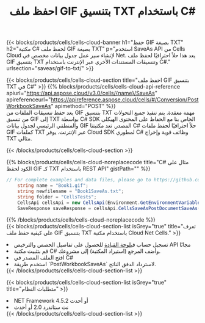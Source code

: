 ﻿---
title:  احفظ ملف GIF بتنسيق TXT باستخدام C#
description: استخدام Aspose.Cells Cloud SDK لـ C# لحفظ ملف بتنسيق GIF كملف بتنسيق TXT.
kwords: Excel, Save GIF as TXT, REST, C#
howto: How to save GIF as TXT using Aspose.Cells Cloud C# library.
---
{{< blocks/products/cells/cells-cloud-banner h1="حفظ GIF بصيغة TXT" h2="مكتبة C# لحفظ ملف GIF بصيغة TXT" p="استخدم SaveAs API من Cells Cloud لإنشاء سير عمل جدول بيانات مخصص في Net. يعد هذا حلاً احترافيًا لحفظ ملف GIF بتنسيق TXT وتنسيقات المستندات الأخرى عبر الإنترنت باستخدام C#." urlsection="saveas/gif-to-txt/" >}}

{{< blocks/products/cells/cells-cloud-section title="احفظ ملف GIF بتنسيق TXT في C#" >}}
{{% blocks/products/cells/cells-cloud-api-reference apiurl="https://api.aspose.cloud/v3.0/cells/{name}/SaveAs" apireferenceurl="https://apireference.aspose.cloud/cells/#/Conversion/PostWorkbookSaveAs" apimethod="POST" %}}
<br/>
يعد حفظ تنسيقات الملفات من GIF بتنسيق TXT مهمة معقدة. يتم تنفيذ جميع التحولات من تنسيق GIF إلى TXT بواسطة C# SDK الخاص بنا مع الحفاظ على المحتوى الهيكلي والمنطقي الرئيسي لجدول بيانات GIF المصدر. تعد مكتبتنا C# حلاً احترافيًا لحفظ ملفات GIF كملفات TXT عبر الإنترنت. يوفر Cloud SDK لمطوري C# وظائف قوية وإخراج TXT مثالي.

{{< /blocks/products/cells/cells-cloud-section >}}

{{% blocks/products/cells/cells-cloud-noreplacecode title="C# مثال على الكود لحفظ GIF كـ TXT باستخدام REST API" gistPath="" %}}
  
```cs
// For complete examples and data files, please go to https://github.com/aspose-cells-cloud/aspose-cells-cloud-dotnet/
    string name = "Book1.gif";
    string newfilename = "Book1SaveAs.txt";
    string folder = "CellsTests";
    CellsApi cellsApi = new CellsApi(Environment.GetEnvironmentVariable("ProductClientId"), Environment.GetEnvironmentVariable("ProductClientSecret"));
    SaveResponse saveResponse = cellsApi.CellsSaveAsPostDocumentSaveAs(name, null, newfilename, null,null,folder);
```
  
{{% /blocks/products/cells/cells-cloud-noreplacecode %}}
<br/>
{{< blocks/products/cells/cells-cloud-section-list isGrey="true" title="تعرف على كيفية حفظ ملف GIF بتنسيق TXT باستخدام مكتبة Cloud Net Cells." >}}
<li> تسجيل حساب في<a href="https://dashboard.aspose.cloud/">لوحة القيادة</a> للحصول على تفاصيل الحصص والترخيص API مجانًا</li>
<li>قم بتثبيت مكتبة C# وأضف المرجع (استيراد المكتبة) إلى مشروعك.</li>
<li>افتح الملف المصدر في C#</li>
<li>استخدم طريقة `PostWorkbookSaveAs` لاسترداد الدفق الناتج.</li>
{{< /blocks/products/cells/cells-cloud-section-list >}}

{{< blocks/products/cells/cells-cloud-section-list isGrey="true" title="متطلبات النظام" >}}
<li>NET Framework 4.5.2 أو أحدث</li>
<li>نت ستاندرد 2.0 أو أحدث</li>
{{< /blocks/products/cells/cells-cloud-section-list >}}
